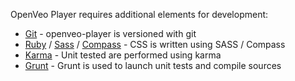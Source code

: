 OpenVeo Player requires additional elements for development:

- [Git](http://git-scm.com/) - openveo-player is versioned with git
- [Ruby](https://www.ruby-lang.org/en/) / [Sass](http://sass-lang.com/) / [Compass](http://compass-style.org/) - CSS is written using SASS / Compass
- [Karma](http://karma-runner.github.io/1.0/index.html) - Unit tested are performed using karma
- [Grunt](http://gruntjs.com/) - Grunt is used to launch unit tests and compile sources
